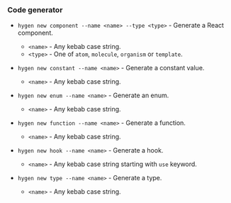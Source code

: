 ### Code generator

- `hygen new component --name <name> --type <type>` - Generate a React component.

  - `<name>` - Any kebab case string.
  - `<type>` - One of `atom`, `molecule`, `organism` or `template`.

- `hygen new constant --name <name>` - Generate a constant value.

  - `<name>` - Any kebab case string.

- `hygen new enum --name <name>` - Generate an enum.

  - `<name>` - Any kebab case string.

- `hygen new function --name <name>` - Generate a function.

  - `<name>` - Any kebab case string.

- `hygen new hook --name <name>` - Generate a hook.

  - `<name>` - Any kebab case string starting with `use` keyword.

- `hygen new type --name <name>` - Generate a type.
  - `<name>` - Any kebab case string.
